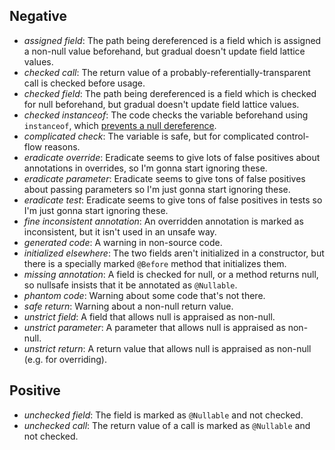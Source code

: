 Negative
--------

- _assigned field_: The path being dereferenced is a field which is assigned a
  non-null value beforehand, but gradual doesn't update field lattice values.
- _checked call_: The return value of a probably-referentially-transparent call
  is checked before usage.
- _checked field_: The path being dereferenced is a field which is checked for
  null beforehand, but gradual doesn't update field lattice values.
- _checked instanceof_: The code checks the variable beforehand using
  `instanceof`, which [prevents a null dereference][instanceof].
- _complicated check_: The variable is safe, but for complicated control-flow
  reasons.
- _eradicate override_: Eradicate seems to give lots of false positives about
  annotations in overrides, so I'm gonna start ignoring these.
- _eradicate parameter_: Eradicate seems to give tons of false positives about
  passing parameters so I'm just gonna start ignoring these.
- _eradicate test_: Eradicate seems to give tons of false positives in tests so
  I'm just gonna start ignoring these.
- _fine inconsistent annotation_: An overridden annotation is marked as
  inconsistent, but it isn't used in an unsafe way.
- _generated code_: A warning in non-source code.
- _initialized elsewhere_: The two fields aren't initialized in a constructor,
  but there is a specially marked `@Before` method that initializes them.
- _missing annotation_: A field is checked for null, or a method returns null,
  so nullsafe insists that it be annotated as `@Nullable`.
- _phantom code_: Warning about some code that's not there.
- _safe return_: Warning about a non-null return value.
- _unstrict field_: A field that allows null is appraised as non-null.
- _unstrict parameter_: A parameter that allows null is appraised as non-null.
- _unstrict return_: A return value that allows null is appraised as non-null
  (e.g. for overriding).

Positive
--------

- _unchecked field_: The field is marked as `@Nullable` and not checked.
- _unchecked call_: The return value of a call is marked as `@Nullable` and not
  checked.

[instanceof]: https://stackoverflow.com/a/2950415/5044950
